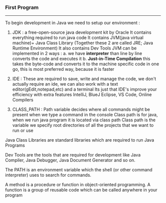 ### **First Program**
---

To begin development in Java  we need to setup our environment : 

1. JDK : 
a free-open-source java development kit by Oracle
It contains everything required to run java code
It contains JVM(java virtual machine)+ Java Class Library (Together these 2 are called JRE; Java Runtime Environment)
It also contains Dev Tools
JVM can be implemented in 2 ways : 
    a. we have **interpreter** than line by line converts the code and executes it
    b. **Just-in-Time Compilation** this takes the byte-code and converts it to the machine specific code in one go, this is most preferred way, because it is faster

2. IDE : 
These are required to save, write and manage the code, we don't actually require an ide, we can also work with a text editor(gEdit,notepad,etc) and a terminal
Its just that IDE's improve your efficiency with extra features
IntelliJ, BlueJ Eclipse, VS Code, Online Compilers

3. CLASS_PATH : 
Path variable decides where all commands might be present when we type a command in the console
Class path is for java, when we run java program it is located via class path
Class path is the variable we specify root directories of all the projects that we want to run or use

Java Class Libraries are standard libraries which are required to run Java Programs

Dev Tools are the tools that are required for development like Java Compiler, Java Debugger, Java Document Generator and so on.

The PATH is an environment variable which the shell (or other command interpreter) uses to search for commands. 

A method is a procedure or function in object-oriented programming. A function is a group of reusable code which can be called anywhere in your program